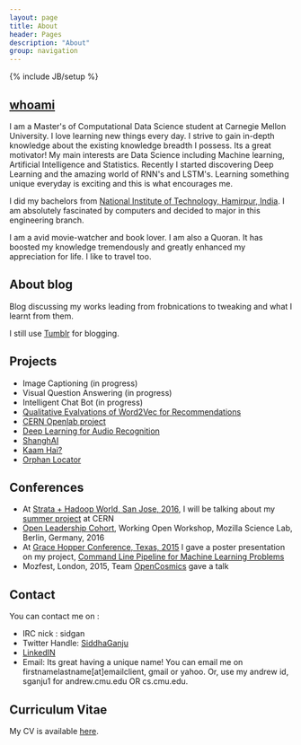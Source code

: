 ```yaml
---
layout: page
title: About
header: Pages
description: "About"
group: navigation
---
```

{% include JB/setup %}


## [whoami](http://about.me/siddha.ganju) 



I am a Master's of Computational Data Science student at Carnegie Mellon University. I love learning new things every day. I strive to gain in-depth knowledge about the existing knowledge breadth I possess. Its a great motivator! My main interests are Data Science including Machine learning, Artificial Intelligence and Statistics. Recently I started discovering Deep Learning and the amazing world of RNN's and LSTM's. Learning something unique everyday is exciting and this is what encourages me.

I did my bachelors from [National Institute of Technology, Hamirpur, India](www.nith.ac.in/). I am absolutely fascinated by computers and decided to major in this engineering branch.

I am a avid movie-watcher and book lover. I am also a Quoran. It has boosted my knowledge tremendously and greatly enhanced my appreciation for life. I like to travel too.

## About blog 

Blog discussing my works leading from frobnications to tweaking and what I learnt from them.

I still use [Tumblr](http://sidgan.tumblr.com/) for blogging.


## Projects
- Image Captioning (in progress)
- Visual Question Answering (in progress)
- Intelligent Chat Bot (in progress)
- [Qualitative Evalvations of Word2Vec for Recommendations](http://sidgan.me/technical/2015/12/15/Qualitative-Evaluvation-of-Word2Vec-for-Recommendations)
- [CERN Openlab project](http://sidgan.me/technical/hackathon/2015/08/17/Summer-Internship-CERN-I)
- [Deep Learning for Audio Recognition](http://sidgan.me/technical/2015/01/10/deep-learning-for-audio-recognition)
- [ShanghAI](http://sidgan.me/technical/2014/12/30/shanghai/)
- [Kaam Hai?](http://sidgan.me/conference/hackathon/2014/11/25/ghc)
- [Orphan Locator](http://sidgan.me/hackathon/2014/03/01/nyuad)

## Conferences
- At [Strata + Hadoop World, San Jose, 2016](http://conferences.oreilly.com/strata/hadoop-big-data-ca/public/schedule/speaker/225765), I will be talking about my [summer project](http://sidgan.me/technical/hackathon/2015/08/17/Summer-Internship-CERN-I/) at CERN
- [Open Leadership Cohort](https://www.mozillascience.org/wow-introducing-working-open-workshops-and-the-open-leaders-cohort), Working Open Workshop, Mozilla Science Lab, Berlin, Germany, 2016
- At [Grace Hopper Conference, Texas, 2015](http://sidgan.me/technical/hackathon/2015/10/19/ghc-texas/) I gave a poster presentation on my project, [Command Line Pipeline for Machine Learning Problems](http://sidgan.me/technical/hackathon/2015/10/19/ghc-texas/)
- Mozfest, London, 2015, Team [OpenCosmics](http://sidgan.me/technical/hackathon/2015/08/25/CERN-Webfest/) gave a talk


## Contact

You can contact me on :

- IRC nick : sidgan 
- Twitter Handle: [SiddhaGanju](http://www.twitter.com/SiddhaGanju) 
- [LinkedIN](https://www.linkedin.com/pub/sidgan)
- Email: Its great having a unique name! You can email me on firstnamelastname[at]emailclient, gmail or yahoo. Or, use my andrew id, sganju1 for andrew.cmu.edu OR cs.cmu.edu.

## Curriculum Vitae
My CV is available [here](http://sidgan.me/images/SiddhaGanju-CV.pdf).
